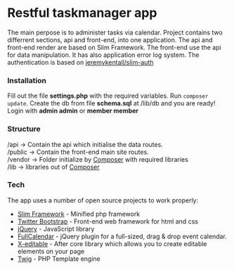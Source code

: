 # Restful taskmanager app

The main perpose is to administer tasks via calendar. Project contains two differrent sections, api and front-end, into one application. The api and front-end render are based on Slim Framework. The front-end use the api for data manipulation. It has also application error log system. The authentication is based on [jeremykentall/slim-auth] 

### Installation
Fill out the file **settings.php** with the required variables.
Run `composer update`. Create the db from file **schema.sql** at /lib/db and you are ready! Login with **admin admin** or **member member**

### Structure
/api -> Contain the api which initialise the data routes.  
/public -> Contain the front-end main site routes.  
/vendor -> Folder initialize by [Composer] with required libraries  
/lib -> libraries out of [Composer]
 

### Tech

The app uses a number of open source projects to work properly:

* [Slim Framework](http://www.slimframework.com/) - Minified php framework
* [Twitter Bootstrap] - Front-end web framework for html and css
* [jQuery] - JavaScript library
* [FullCalendar](http://fullcalendar.io/) - jQuery plugin for a full-sized, drag & drop event calendar.
* [X-editable](https://vitalets.github.io/x-editable/) - After core library which allows you to create editable elements on your page
* [Twig](http://twig.sensiolabs.org/) - PHP Template engine

[Twitter Bootstrap]:http://twitter.github.com/bootstrap/
[jQuery]:http://jquery.com
[Composer]:https://getcomposer.org/
[jeremykentall/slim-auth]:https://github.com/jeremykendall/slim-auth/tree/slim-2.x
